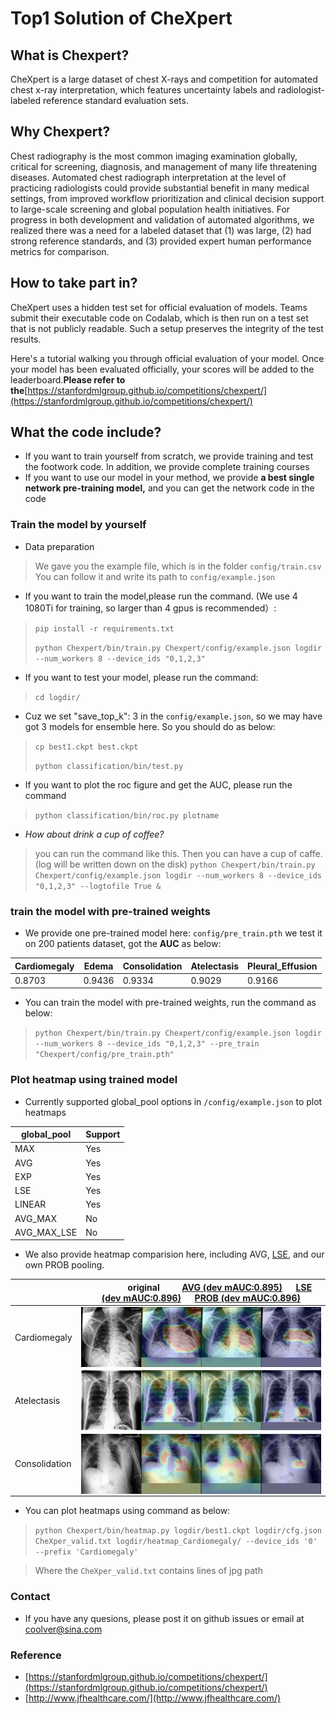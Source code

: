 # Top1 Solution of CheXpert

## What is Chexpert?
CheXpert is a large dataset of chest X-rays and competition for automated chest x-ray interpretation, which features uncertainty labels and radiologist-labeled reference standard evaluation sets.
## Why Chexpert?
Chest radiography is the most common imaging examination globally, critical for screening, diagnosis, and management of many life threatening diseases. Automated chest radiograph interpretation at the level of practicing radiologists could provide substantial benefit in many medical settings, from improved workflow prioritization and clinical decision support to large-scale screening and global population health initiatives. For progress in both development and validation of automated algorithms, we realized there was a need for a labeled dataset that (1) was large, (2) had strong reference standards, and (3) provided expert human performance metrics for comparison.
## How to take part in?
CheXpert uses a hidden test set for official evaluation of models. Teams submit their executable code on Codalab, which is then run on a test set that is not publicly readable. Such a setup preserves the integrity of the test results.

Here's a tutorial walking you through official evaluation of your model. Once your model has been evaluated officially, your scores will be added to the leaderboard.**Please refer to the**[https://stanfordmlgroup.github.io/competitions/chexpert/](https://stanfordmlgroup.github.io/competitions/chexpert/)
## What the code include?
* If you want to train yourself from scratch, we provide training and test the footwork code. In addition, we provide complete training courses
* If you want to use our model in your method, we provide **a best single network pre-training model,** and you can get the network code in the code

### Train the model by yourself

* Data preparation
> We gave you the example file, which is in the folder `config/train.csv`
> You can follow it and write its path to `config/example.json`

* If you want to train the model,please run the command. (We use 4 1080Ti for training, so larger than 4 gpus is recommended）:
> `pip install -r requirements.txt`
> 
> `python Chexpert/bin/train.py Chexpert/config/example.json logdir --num_workers 8 --device_ids "0,1,2,3"`

* If you want to test your model, please run the command:
> `cd logdir/`

* Cuz we set "save_top_k": 3 in the `config/example.json`, so we may have got 3 models for ensemble here. So you should do as below:
> `cp best1.ckpt best.ckpt`
> 
> `python classification/bin/test.py`

* If you want to plot the roc figure and get the AUC, please run the command
> `python classification/bin/roc.py plotname`

 * *How about drink a cup of coffee?*
> you can run the command like this. Then you can have a cup of caffe.(log will be written down on the disk)
`python Chexpert/bin/train.py Chexpert/config/example.json logdir --num_workers 8 --device_ids "0,1,2,3" --logtofile True &`

### train the model with pre-trained weights
* We provide one pre-trained model here: `config/pre_train.pth`
we test it on 200 patients dataset, got the **AUC** as below:

|Cardiomegaly|Edema|Consolidation|Atelectasis|Pleural_Effusion|
|---------|-----|---|----|-----|
|0.8703|0.9436|0.9334|0.9029|0.9166|

* You can train the model with pre-trained weights, run the command as below:

> `python Chexpert/bin/train.py Chexpert/config/example.json logdir --num_workers 8 --device_ids "0,1,2,3" --pre_train "Chexpert/config/pre_train.pth" `

### Plot heatmap using trained model

* Currently supported global_pool options in `/config/example.json` to plot heatmaps

|global_pool|Support|
|------|-----|
|MAX|Yes|
|AVG|Yes|
|EXP|Yes|
|LSE|Yes|
|LINEAR|Yes|
|AVG_MAX|No|
|AVG_MAX_LSE|No|

* We also provide heatmap comparision here, including AVG, [LSE](https://arxiv.org/abs/1705.02315), and our own PROB pooling.

||&emsp;&emsp;&emsp;&emsp; original &emsp;&emsp; [AVG (dev mAUC:0.895)](config/example_AVG.json) &emsp; [LSE (dev mAUC:0.896)](config/example_LSE.json) &emsp; [PROB (dev mAUC:0.896)](config/example_PROB.json)|
|------|-----|
|Cardiomegaly|<img src="Cardi.jpg" width="100%" align="middle"/>|
|Atelectasis|<img src="AT.jpg" width="100%" align="middle"/>|
|Consolidation|<img src="PE.jpg" width="100%" align="middle"/>|
* You can plot heatmaps using command as below:


> `python Chexpert/bin/heatmap.py logdir/best1.ckpt logdir/cfg.json CheXper_valid.txt logdir/heatmap_Cardiomegaly/ --device_ids '0' --prefix 'Cardiomegaly'`

> Where the `CheXper_valid.txt` contains lines of jpg path 


### Contact
* If you have any quesions, please post it on github issues or email at coolver@sina.com

### Reference
* [https://stanfordmlgroup.github.io/competitions/chexpert/](https://stanfordmlgroup.github.io/competitions/chexpert/)
* [http://www.jfhealthcare.com/](http://www.jfhealthcare.com/)








